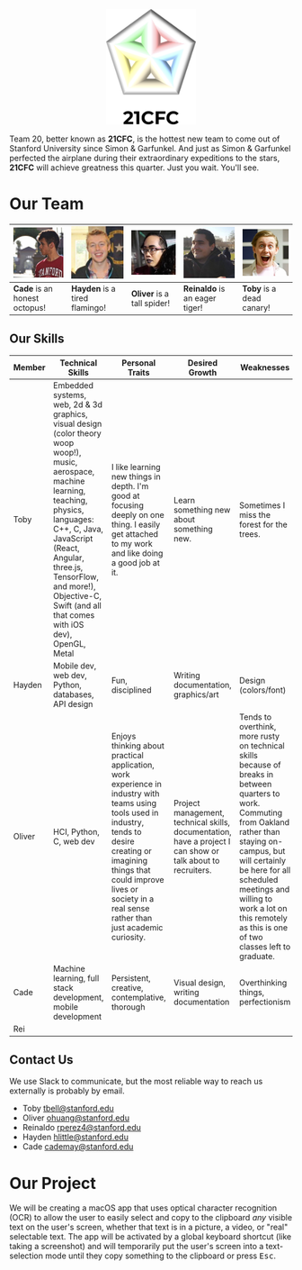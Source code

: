 <p align="center"><img src="docs/logo.png" width="160" alt="21CFC" /></p>

Team 20, better known as **21CFC**, is the hottest new team to come out of Stanford University since Simon & Garfunkel. And just as Simon & Garfunkel perfected the airplane during their extraordinary expeditions to the stars, **21CFC** will achieve greatness this quarter. Just you wait. You'll see.

# Our Team

|![Cade](docs/cade.jpg)|![Hayden](docs/hayden.jpg)|![Oliver](docs/oliver.jpg)|![Reinaldo](docs/reinaldo.jpg)|![Toby](docs/toby.jpg)
|-|-|-|-|-|
|**Cade** is an honest octopus!|**Hayden** is a tired flamingo!|**Oliver** is a tall spider!|**Reinaldo** is an eager tiger!|**Toby** is a dead canary!|

## Our Skills

|Member|Technical Skills|Personal Traits|Desired Growth|Weaknesses|
|------|----------------|---------------|--------------|----------|
|Toby|Embedded systems, web, 2d & 3d graphics, visual design (color theory woop woop!), music, aerospace, machine learning, teaching, physics, languages: C++, C, Java, JavaScript (React, Angular, three.js, TensorFlow, and more!), Objective-C, Swift (and all that comes with iOS dev), OpenGL, Metal|I like learning new things in depth. I'm good at focusing deeply on one thing. I easily get attached to my work and like doing a good job at it.|Learn something new about something new.|Sometimes I miss the forest for the trees.|
|Hayden|Mobile dev, web dev, Python, databases, API design|Fun, disciplined|Writing documentation, graphics/art|Design (colors/font)|
|Oliver|HCI, Python, C, web dev|Enjoys thinking about practical application, work experience in industry with teams using tools used in industry, tends to desire creating or imagining things that could improve lives or society in a real sense rather than just academic curiosity.|Project management, technical skills, documentation, have a project I can show or talk about to recruiters.|Tends to overthink, more rusty on technical skills because of breaks in between quarters to work. Commuting from Oakland rather than staying on-campus, but will certainly be here for all scheduled meetings and willing to work a lot on this remotely as this is one of two classes left to graduate.|
|Cade|Machine learning, full stack development, mobile development|Persistent, creative, contemplative, thorough|Visual design, writing documentation|Overthinking things, perfectionism|
|Rei||||

## Contact Us

We use Slack to communicate, but the most reliable way to reach us externally is probably by email.

- Toby <tbell@stanford.edu>
- Oliver <ohuang@stanford.edu>
- Reinaldo <rperez4@stanford.edu>
- Hayden <hlittle@stanford.edu>
- Cade <cademay@stanford.edu>


# Our Project

We will be creating a macOS app that uses optical character recognition (OCR) to allow the user to easily select and copy to the clipboard *any* visible text on the user's screen, whether that text is in a picture, a video, or "real" selectable text. The app will be activated by a global keyboard shortcut (like taking a screenshot) and will temporarily put the user's screen into a text-selection mode until they copy something to the clipboard or press <kbd>Esc</kbd>.
